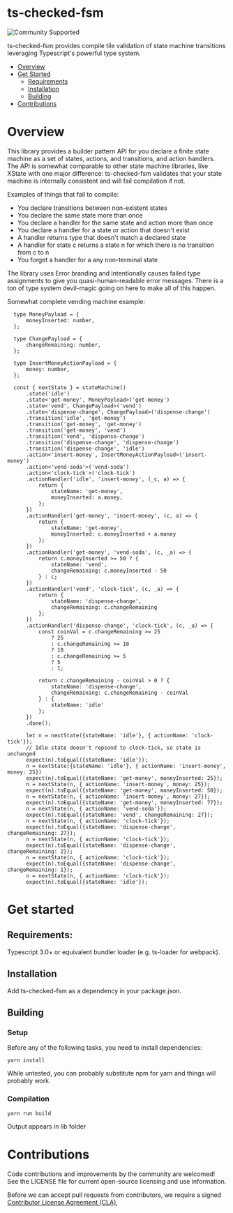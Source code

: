 # ts-checked-fsm

![Community Supported](https://img.shields.io/badge/Support%20Level-Community%20Supported-457387.svg)

ts-checked-fsm provides compile tile validation of state machine transitions leveraging Typescript's powerful type system.

* [Overview](#overview)
* [Get Started](#get-started)
    * [Requirements](#requirements)
    * [Installation](#installation)
    * [Building](#building)
* [Contributions](#contributions)

# Overview
This library provides a builder pattern API for you declare a finite state machine as a set of states, actions, and transitions, and action handlers. The API is somewhat comparable to other state machine libraries, like XState with one major difference: ts-checked-fsm validates that your state machine is internally consistent and will fail compilation if not.

Examples of things that fail to compile:
  * You declare transitions between non-existent states
  * You declare the same state more than once
  * You declare a handler for the same state and action more than once
  * You declare a handler for a state or action that doesn't exist
  * A handler returns type that doesn't match a declared state
  * A handler for state c returns a state n for which there is no transition from c to n
  * You forget a handler for a any non-terminal state

The library uses Error branding and intentionally causes failed type assignments to give you quasi-human-readable error messages. There is a ton of type system devil-magic going on here to make all of this happen.

Somewhat complete vending machine example:
```
  type MoneyPayload = {
      moneyInserted: number,
  };

  type ChangePayload = {
      changeRemaining: number,
  };

  type InsertMoneyActionPayload = {
      money: number,
  };

  const { nextState } = stateMachine()
      .state('idle')
      .state<'get-money', MoneyPayload>('get-money')
      .state<'vend', ChangePayload>('vend')
      .state<'dispense-change', ChangePayload>('dispense-change')
      .transition('idle', 'get-money')
      .transition('get-money', 'get-money')
      .transition('get-money', 'vend')
      .transition('vend', 'dispense-change')
      .transition('dispense-change', 'dispense-change')
      .transition('dispense-change', 'idle')
      .action<'insert-money', InsertMoneyActionPayload>('insert-money')
      .action<'vend-soda'>('vend-soda')
      .action<'clock-tick'>('clock-tick')
      .actionHandler('idle', 'insert-money', (_c, a) => {
          return {
              stateName: 'get-money',
              moneyInserted: a.money,
          };
      })
      .actionHandler('get-money', 'insert-money', (c, a) => {
          return {
              stateName: 'get-money',
              moneyInserted: c.moneyInserted + a.money
          };
      })
      .actionHandler('get-money', 'vend-soda', (c, _a) => {
          return c.moneyInserted >= 50 ? {
              stateName: 'vend',
              changeRemaining: c.moneyInserted - 50
          } : c;
      })
      .actionHandler('vend', 'clock-tick', (c, _a) => {
          return {
              stateName: 'dispense-change',
              changeRemaining: c.changeRemaining
          };
      })
      .actionHandler('dispense-change', 'clock-tick', (c, _a) => {
          const coinVal = c.changeRemaining >= 25
              ? 25
              : c.changeRemaining >= 10
              ? 10
              : c.changeRemaining >= 5
              ? 5
              : 1;

          return c.changeRemaining - coinVal > 0 ? {
              stateName: 'dispense-change',
              changeRemaining: c.changeRemaining - coinVal
          } : {
              stateName: 'idle'
          };
      })
      .done();

      let n = nextState({stateName: 'idle'}, { actionName: 'clock-tick'});
      // Idle state doesn't repsond to clock-tick, so state is unchanged
      expect(n).toEqual({stateName: 'idle'});
      n = nextState({stateName: 'idle'}, { actionName: 'insert-money', money: 25})
      expect(n).toEqual({stateName: 'get-money', moneyInserted: 25});
      n = nextState(n, { actionName: 'insert-money', money: 25});
      expect(n).toEqual({stateName: 'get-money', moneyInserted: 50});
      n = nextState(n, { actionName: 'insert-money', money: 27});
      expect(n).toEqual({stateName: 'get-money', moneyInserted: 77});
      n = nextState(n, { actionName: 'vend-soda'});
      expect(n).toEqual({stateName: 'vend', changeRemaining: 27});
      n = nextState(n, { actionName: 'clock-tick'});
      expect(n).toEqual({stateName: 'dispense-change', changeRemaining: 27});
      n = nextState(n, { actionName: 'clock-tick'});
      expect(n).toEqual({stateName: 'dispense-change', changeRemaining: 2});
      n = nextState(n, { actionName: 'clock-tick'});
      expect(n).toEqual({stateName: 'dispense-change', changeRemaining: 1});
      n = nextState(n, { actionName: 'clock-tick'});
      expect(n).toEqual({stateName: 'idle'});
```


# Get started

## Requirements:
Typescript 3.0+ or equivalent bundler loader (e.g. ts-loader for webpack).

## Installation
Add ts-checked-fsm as a dependency in your package.json.

## Building

### Setup
Before any of the following tasks, you need to install dependencies:
```
yarn install
```

While untested, you can probably substitute npm for yarn and things will probably work.

### Compilation
```
yarn run build
```

Output appears in lib folder

# Contributions
Code contributions and improvements by the community are welcomed!
See the LICENSE file for current open-source licensing and use information.

Before we can accept pull requests from contributors, we require a signed [Contributor License Agreement (CLA)](http://tableau.github.io/contributing.html),
